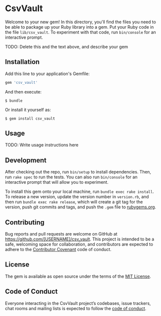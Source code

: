 # CsvVault

Welcome to your new gem! In this directory, you'll find the files you need to be able to package up your Ruby library into a gem. Put your Ruby code in the file `lib/csv_vault`. To experiment with that code, run `bin/console` for an interactive prompt.

TODO: Delete this and the text above, and describe your gem

## Installation

Add this line to your application's Gemfile:

```ruby
gem 'csv_vault'
```

And then execute:

    $ bundle

Or install it yourself as:

    $ gem install csv_vault

## Usage

TODO: Write usage instructions here

## Development

After checking out the repo, run `bin/setup` to install dependencies. Then, run `rake spec` to run the tests. You can also run `bin/console` for an interactive prompt that will allow you to experiment.

To install this gem onto your local machine, run `bundle exec rake install`. To release a new version, update the version number in `version.rb`, and then run `bundle exec rake release`, which will create a git tag for the version, push git commits and tags, and push the `.gem` file to [rubygems.org](https://rubygems.org).

## Contributing

Bug reports and pull requests are welcome on GitHub at https://github.com/[USERNAME]/csv_vault. This project is intended to be a safe, welcoming space for collaboration, and contributors are expected to adhere to the [Contributor Covenant](http://contributor-covenant.org) code of conduct.

## License

The gem is available as open source under the terms of the [MIT License](https://opensource.org/licenses/MIT).

## Code of Conduct

Everyone interacting in the CsvVault project’s codebases, issue trackers, chat rooms and mailing lists is expected to follow the [code of conduct](https://github.com/[USERNAME]/csv_vault/blob/master/CODE_OF_CONDUCT.md).
